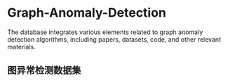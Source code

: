 # Graph-Anomaly-Detection
The database integrates various elements related to graph anomaly detection algorithms, including papers, datasets, code, and other relevant materials.

## 图异常检测数据集

